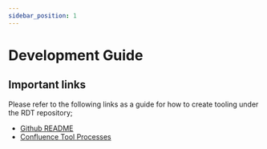 ```yaml
---
sidebar_position: 1
---
```


# Development Guide

## Important links

Please refer to the following links as a guide for how to create tooling under the RDT repository;

- [Github README](https://github.com/dubit/roblox-dubit-tools/blob/main/README.md)
- [Confluence Tool Processes](https://dubitlimited.atlassian.net/wiki/spaces/~6239bb6ab75ca8007055b382/pages/3911778389/Processes+for+creating+a+new+Tool)